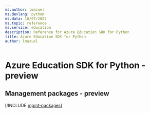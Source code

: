 ```yaml
---
ms.author: lmazuel
ms.devlang: python
ms.data: 10/07/2022
ms.topic: reference
ms.service: education
description: Reference for Azure Education SDK for Python
title: Azure Education SDK for Python
author: lmazuel
---
```

# Azure Education SDK for Python - preview

## Management packages - preview
[!INCLUDE [mgmt-packages](education-mgmt-index.md)]